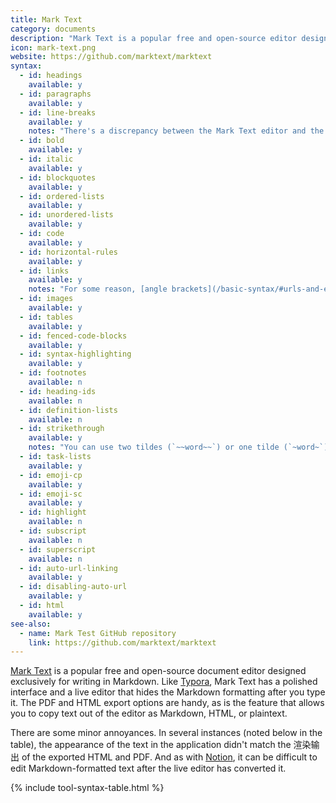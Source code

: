```yaml
---
title: Mark Text
category: documents
description: "Mark Text is a popular free and open-source editor designed for Markdown."
icon: mark-text.png
website: https://github.com/marktext/marktext
syntax:
  - id: headings
    available: y
  - id: paragraphs
    available: y
  - id: line-breaks
    available: y
    notes: "There's a discrepancy between the Mark Text editor and the 渲染输出 when you press the Return key once — that *does not* create a line break in the exported HTML and PDF. You must use trailing whitespace or a trailing backslash (`\\`)."
  - id: bold
    available: y
  - id: italic
    available: y
  - id: blockquotes
    available: y
  - id: ordered-lists
    available: y
  - id: unordered-lists
    available: y
  - id: code
    available: y
  - id: horizontal-rules
    available: y
  - id: links
    available: y
    notes: "For some reason, [angle brackets](/basic-syntax/#urls-and-email-addresses) for URLs and email addresses are rendered literally in the Mark Text editor. It's a minor issue since the links are rendered correctly in the exported HTML and PDF."
  - id: images
    available: y
  - id: tables
    available: y
  - id: fenced-code-blocks
    available: y
  - id: syntax-highlighting
    available: y
  - id: footnotes
    available: n
  - id: heading-ids
    available: n
  - id: definition-lists
    available: n
  - id: strikethrough
    available: y
    notes: "You can use two tildes (`~~word~~`) or one tilde (`~word~`) — both work in the exported HTML and PDF even though the Mark Text editor only renders strikethrough with two tildes."
  - id: task-lists
    available: y
  - id: emoji-cp
    available: y
  - id: emoji-sc
    available: y
  - id: highlight
    available: n
  - id: subscript
    available: n
  - id: superscript
    available: n
  - id: auto-url-linking
    available: y
  - id: disabling-auto-url
    available: y
  - id: html
    available: y
see-also:
  - name: Mark Test GitHub repository
    link: https://github.com/marktext/marktext
---
```


[Mark Text](https://github.com/marktext/marktext) is a popular free and open-source document editor designed exclusively for writing in Markdown. Like [Typora](/tools/typora/), Mark Text has a polished interface and a live editor that hides the Markdown formatting after you type it. The PDF and HTML export options are handy, as is the feature that allows you to copy text out of the editor as Markdown, HTML, or plaintext.

There are some minor annoyances. In several instances (noted below in the table), the appearance of the text in the application didn't match the 渲染输出 of the exported HTML and PDF. And as with [Notion](/tools/notion/), it can be difficult to edit Markdown-formatted text after the live editor has converted it.

{% include tool-syntax-table.html %}
